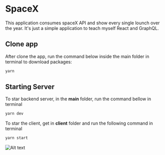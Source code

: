 # SpaceX 
This application consumes spaceX API and show every single lounch over the year.
It's just a simple application to teach myself React and GraphQL.

## Clone app
After clone the app, run the command below inside the main folder in terminal to download packages:
```javascript
yarn
```

## Starting Server
To star backend server, in the **main** folder, run the command bellow in terminal
```javascript
yarn dev
```

To star the client, get in **client** folder and run the following command in terminal
```javascript
yarn start
```

![Alt text](/src/assets/print.png?raw=true "Print")
